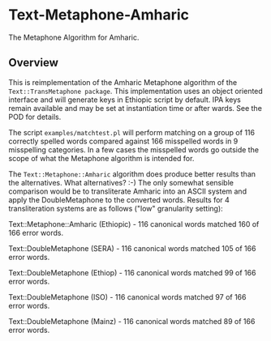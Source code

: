 # Text-Metaphone-Amharic
The Metaphone Algorithm for Amharic.

## Overview
This is reimplementation of the Amharic Metaphone algorithm
of the `Text::TransMetaphone package`.  This implementation uses
an object oriented interface and will generate keys in
Ethiopic script by default.  IPA keys remain available and
may be set at instantiation time or after wards.  See the POD
for details.

The script `examples/matchtest.pl` will perform matching on
a group of 116 correctly spelled words compared against 166
misspelled words in 9 misspelling categories.  In a few cases
the misspelled words go outside the scope of what the Metaphone
algorithm is intended for.

The `Text::Metaphone::Amharic` algorithm does produce better
results than the alternatives.  What alternatives? :-)  The
only somewhat sensible comparison would be to transliterate
Amharic into an ASCII system and apply the DoubleMetaphone
to the converted words.  Results for 4 transliteration systems
are as follows ("low" granularity setting):


Text::Metaphone::Amharic (Ethiopic)
	- 116 canonical words matched 160 of 166 error words.

Text::DoubleMetaphone (SERA)
	- 116 canonical words matched 105 of 166 error words.

Text::DoubleMetaphone (Ethiop)
	- 116 canonical words matched  99 of 166 error words.

Text::DoubleMetaphone (ISO)
	- 116 canonical words matched  97 of 166 error words.

Text::DoubleMetaphone (Mainz)
	- 116 canonical words matched  89 of 166 error words.
